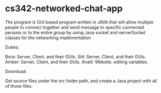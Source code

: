 cs342-networked-chat-app
========================

The program is GUI based program written in JAVA that will allow multiple people to connect together and send message to specific connected persons or to the entire group by using Java socket and serverSocket classes for the networking implementation

Duties:

Bora: Server, Client, and their GUIs.
Sid: Server, Client, and their GUIs.
Amber: Server, Client, and their GUIs.
Analil: Website, editing variables.

Download:

Get source files under the src folder path, and create a Java project with all of those files.
